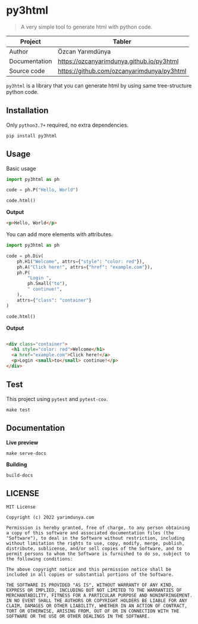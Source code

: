# py3html

> A very simple tool to generate html with python code.

| Project       | Tabler                                     |
|---------------|--------------------------------------------|
| Author        | Özcan Yarımdünya                           |
| Documentation | https://ozcanyarimdunya.github.io/py3html  |
| Source code   | https://github.com/ozcanyarimdunya/py3html |

`py3html` is a library that you can generate html by using same tree-structure python code.

## Installation

Only `python3.7+` required, no extra dependencies.

```shell
pip install py3html
```

## Usage

Basic usage

```python
import py3html as ph

code = ph.P("Hello, World")

code.html()
```

**Output**

```html
<p>Hello, World</p>
```

You can add more elements with attributes.

```python
import py3html as ph

code = ph.Div(
    ph.H1("Welcome", attrs={"style": "color: red"}),
    ph.A("Click here!", attrs={"href": "example.com"}),
    ph.P(
        "Login ",
        ph.Small("to"),
        " continue!",
    ),
    attrs={"class": "container"}
)

code.html()
```

**Output**

```html

<div class="container">
  <h1 style="color: red">Welcome</h1>
  <a href="example.com">Click here!</a>
  <p>Login <small>to</small> continue!</p>
</div>
```

## Test

This project using `pytest` and `pytest-cov`.

```shell
make test
```

## Documentation

**Live preview**

```shell
make serve-docs
```

**Building**

```shell
build-docs
```

## LICENSE

```text
MIT License

Copyright (c) 2022 yarimdunya.com

Permission is hereby granted, free of charge, to any person obtaining a copy of this software and associated documentation files (the "Software"), to deal in the Software without restriction, including without limitation the rights to use, copy, modify, merge, publish, distribute, sublicense, and/or sell copies of the Software, and to permit persons to whom the Software is furnished to do so, subject to the following conditions:

The above copyright notice and this permission notice shall be included in all copies or substantial portions of the Software.

THE SOFTWARE IS PROVIDED "AS IS", WITHOUT WARRANTY OF ANY KIND, EXPRESS OR IMPLIED, INCLUDING BUT NOT LIMITED TO THE WARRANTIES OF MERCHANTABILITY, FITNESS FOR A PARTICULAR PURPOSE AND NONINFRINGEMENT. IN NO EVENT SHALL THE AUTHORS OR COPYRIGHT HOLDERS BE LIABLE FOR ANY CLAIM, DAMAGES OR OTHER LIABILITY, WHETHER IN AN ACTION OF CONTRACT, TORT OR OTHERWISE, ARISING FROM, OUT OF OR IN CONNECTION WITH THE SOFTWARE OR THE USE OR OTHER DEALINGS IN THE SOFTWARE.

```
